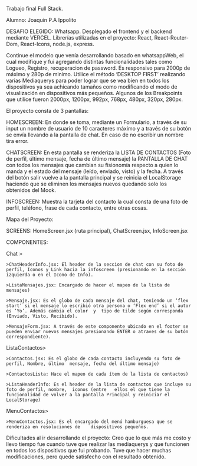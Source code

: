Trabajo final Full Stack.	

Alumno: Joaquin P.A Ippolito


DESAFIO ELEGIDO: Whatsapp. Desplegado el frontend y el backend mediante VERCEL.
Librerías utilizadas en el proyecto: React, React-Router-Dom, React-Icons, node.js, express.

Continue el modelo que venía desarrollando basado en whatsappWeb, el cual modifique y fui agregando distintas funcionalidades tales como Logueo, Registro, recuperacion de password. 
Es responsivo para 2000p de máximo y 280p de minimo. 
Utilice el método ‘DESKTOP FIRST’ realizando varias Mediaquerys para poder lograr que se vea bien en todos los dispositivos ya sea achicando tamaños como modificando el modo de visualización en dispositivos más pequeños. Algunos de los Breakpoints que utilice fueron 2000px, 1200px, 992px, 768px, 480px, 320px, 280px.

El proyecto consta de 3 pantallas:

HOMESCREEN: En donde se toma, mediante un Formulario, a través de su input un nombre de usuario de 10 caracteres máximo y a través de su botón se envía llevando a la pantalla de chat. En caso de no escribir un nombre tira error.

CHATSCREEN: En esta pantalla se renderiza la LISTA DE CONTACTOS (Foto de perfil, último mensaje, fecha de último mensaje) la PANTALLA DE CHAT con todos los mensajes que cambian su fisionomía respecto a quien lo manda y el estado del mensaje (leído, enviado, visto) y la fecha.
A través del botón salir vuelve a la pantalla principal y se reinicia el LocalStorage haciendo que se eliminen los mensajes nuevos quedando solo los obtenidos del Mook.

INFOSCREEN: Muestra la tarjeta del contacto la cual consta de una foto de perfil, teléfono, frase de cada contacto, entre otras cosas.


Mapa del Proyecto:

SCREENS: HomeScreen.jsx (ruta principal), ChatScreen.jsx, InfoScreen.jsx

COMPONENTES: 

Chat >

    >ChatHeaderInfo.jsx: El header de la seccion de chat con su foto de perfil, Iconos y Link hacia la infoscreen (presionando en la sección izquierda o en el Icono de Info). 

	>ListaMensajes.jsx: Encargado de hacer el mapeo de la lista de mensajes)

	>Mensaje.jsx: Es el globo de cada mensaje del chat, teniendo un ‘flex start’ si el mensaje lo escribió otra persona o ‘Flex end’ si el autor es ‘Yo’. Además cambia el color  y  tipo de tilde según corresponda (Enviado, Visto, Recibido).

	>MensajeForm.jsx: A través de este componente ubicado en el footer se pueden enviar nuevos mensajes presionando ENTER o atraves de su botón correspondiente).

ListaContactos>

    >Contactos.jsx: Es el globo de cada contacto incluyendo su foto de perfil, Nombre, último  mensaje, fecha del último mensaje)

	>ContactosLista: Hace el mapeo de cada ítem de la lista de contactos)

	>ListaHeaderInfo: Es el header de la lista de contactos que incluye su foto de perfil, nombre,  iconos (entre 	ellos el que tiene la funcionalidad de volver a la pantalla Principal y reiniciar el LocalStorage)

MenuContactos>

	>MenuContactos.jsx: Es el encargado del menú hamburguesa que se renderiza en resoluciones de 	dispositivos pequeños. 
	
    
Dificultades al ir desarrollando el proyecto: Creo que lo que más me costo y llevo tiempo fue cuando tuve que realizar las mediaquerys y que funcionen en todos los dispositivos que fui probando. Tuve que hacer muchas modificaciones, pero quede satisfecho con el resultado obtenido.
